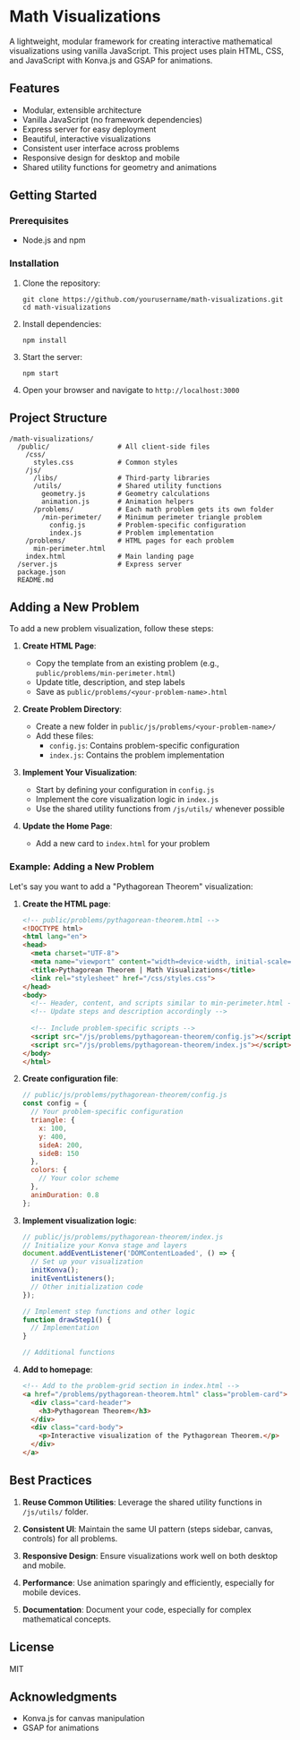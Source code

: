 # Math Visualizations

A lightweight, modular framework for creating interactive mathematical visualizations using vanilla JavaScript. This project uses plain HTML, CSS, and JavaScript with Konva.js and GSAP for animations.

## Features

- Modular, extensible architecture
- Vanilla JavaScript (no framework dependencies)
- Express server for easy deployment
- Beautiful, interactive visualizations
- Consistent user interface across problems
- Responsive design for desktop and mobile
- Shared utility functions for geometry and animations

## Getting Started

### Prerequisites

- Node.js and npm

### Installation

1. Clone the repository:
   ```
   git clone https://github.com/yourusername/math-visualizations.git
   cd math-visualizations
   ```

2. Install dependencies:
   ```
   npm install
   ```

3. Start the server:
   ```
   npm start
   ```

4. Open your browser and navigate to `http://localhost:3000`

## Project Structure

```
/math-visualizations/
  /public/                 # All client-side files
    /css/
      styles.css           # Common styles
    /js/
      /libs/               # Third-party libraries
      /utils/              # Shared utility functions
        geometry.js        # Geometry calculations
        animation.js       # Animation helpers
      /problems/           # Each math problem gets its own folder
        /min-perimeter/    # Minimum perimeter triangle problem
          config.js        # Problem-specific configuration
          index.js         # Problem implementation
    /problems/             # HTML pages for each problem
      min-perimeter.html
    index.html             # Main landing page
  /server.js               # Express server
  package.json
  README.md
```

## Adding a New Problem

To add a new problem visualization, follow these steps:

1. **Create HTML Page**:
   - Copy the template from an existing problem (e.g., `public/problems/min-perimeter.html`)
   - Update title, description, and step labels
   - Save as `public/problems/<your-problem-name>.html`

2. **Create Problem Directory**:
   - Create a new folder in `public/js/problems/<your-problem-name>/`
   - Add these files:
     - `config.js`: Contains problem-specific configuration
     - `index.js`: Contains the problem implementation

3. **Implement Your Visualization**:
   - Start by defining your configuration in `config.js`
   - Implement the core visualization logic in `index.js`
   - Use the shared utility functions from `/js/utils/` whenever possible

4. **Update the Home Page**:
   - Add a new card to `index.html` for your problem

### Example: Adding a New Problem

Let's say you want to add a "Pythagorean Theorem" visualization:

1. **Create the HTML page**:
   ```html
   <!-- public/problems/pythagorean-theorem.html -->
   <!DOCTYPE html>
   <html lang="en">
   <head>
     <meta charset="UTF-8">
     <meta name="viewport" content="width=device-width, initial-scale=1.0">
     <title>Pythagorean Theorem | Math Visualizations</title>
     <link rel="stylesheet" href="/css/styles.css">
   </head>
   <body>
     <!-- Header, content, and scripts similar to min-perimeter.html -->
     <!-- Update steps and description accordingly -->
     
     <!-- Include problem-specific scripts -->
     <script src="/js/problems/pythagorean-theorem/config.js"></script>
     <script src="/js/problems/pythagorean-theorem/index.js"></script>
   </body>
   </html>
   ```

2. **Create configuration file**:
   ```javascript
   // public/js/problems/pythagorean-theorem/config.js
   const config = {
     // Your problem-specific configuration
     triangle: {
       x: 100,
       y: 400,
       sideA: 200,
       sideB: 150
     },
     colors: {
       // Your color scheme
     },
     animDuration: 0.8
   };
   ```

3. **Implement visualization logic**:
   ```javascript
   // public/js/problems/pythagorean-theorem/index.js
   // Initialize your Konva stage and layers
   document.addEventListener('DOMContentLoaded', () => {
     // Set up your visualization
     initKonva();
     initEventListeners();
     // Other initialization code
   });
   
   // Implement step functions and other logic
   function drawStep1() {
     // Implementation
   }
   
   // Additional functions
   ```

4. **Add to homepage**:
   ```html
   <!-- Add to the problem-grid section in index.html -->
   <a href="/problems/pythagorean-theorem.html" class="problem-card">
     <div class="card-header">
       <h3>Pythagorean Theorem</h3>
     </div>
     <div class="card-body">
       <p>Interactive visualization of the Pythagorean Theorem.</p>
     </div>
   </a>
   ```

## Best Practices

1. **Reuse Common Utilities**: Leverage the shared utility functions in `/js/utils/` folder.

2. **Consistent UI**: Maintain the same UI pattern (steps sidebar, canvas, controls) for all problems.

3. **Responsive Design**: Ensure visualizations work well on both desktop and mobile.

4. **Performance**: Use animation sparingly and efficiently, especially for mobile devices.

5. **Documentation**: Document your code, especially for complex mathematical concepts.

## License

MIT

## Acknowledgments

- Konva.js for canvas manipulation
- GSAP for animations
